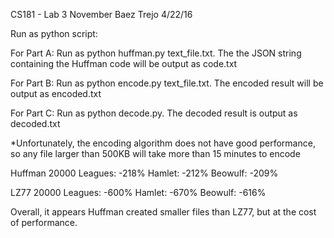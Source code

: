 CS181 - Lab 3
November Baez Trejo
4/22/16

Run as python script:

For Part A:
Run as python huffman.py text_file.txt. 
The the JSON string containing the Huffman code will be output as code.txt

For Part B:
Run as python encode.py text_file.txt. 
The encoded result will be output as encoded.txt

For Part C:
Run as python decode.py. 
The decoded result is output as decoded.txt 

*Unfortunately, the encoding algorithm does not have good performance, so any file larger than 500KB will take more than 15 minutes to encode


Huffman
	20000 Leagues: -218%
	Hamlet: -212%
	Beowulf: -209%

LZ77
	20000 Leagues: -600%
	Hamlet: -670%
	Beowulf: -616%

Overall, it appears Huffman created smaller files than LZ77, but at the cost of performance.

